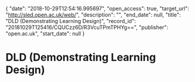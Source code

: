{
  "date": "2018-10-29T12:54:16.995697", 
  "open_access": true, 
  "target_url": "http://sled.open.ac.uk/web/", 
  "description": "", 
  "end_date": null, 
  "title": "DLD (Demonstrating Learning Design)", 
  "record_id": "20181029T125416/CQUCzz6D/R3VcuTPmTPHYg==", 
  "publisher": "open.ac.uk", 
  "start_date": null
}

# DLD (Demonstrating Learning Design)

